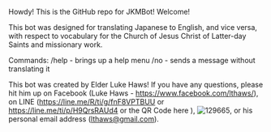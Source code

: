 Howdy! This is the GitHub repo for JKMBot! Welcome! 

This bot was designed for translating Japanese to English, and vice versa, with respect to vocabulary for the Church of Jesus Christ of Latter-day Saints and missionary work. 

Commands:
/help - brings up a help menu
/no - sends a message without translating it

This bot was created by Elder Luke Haws! If you have any questions, please hit him up on Facebook (Luke Haws - https://www.facebook.com/lthaws/), on LINE (https://line.me/R/ti/g/fnF8VPTBUU or https://line.me/ti/p/H9QrsRAUd4 or the QR Code here ), ![129665](https://github.com/user-attachments/assets/3f08a6fe-3be3-46ea-8851-76b70efa9d84), or his personal email address (lthaws@gmail.com).
